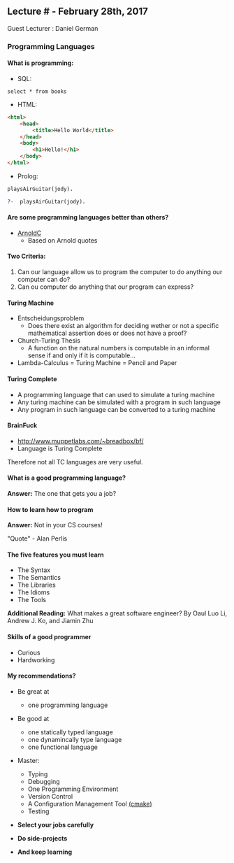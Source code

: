 ## Lecture # - February 28th, 2017

Guest Lecturer : Daniel German

### Programming Languages

#### What is programming: 

* SQL:

`select * from books` 

* HTML:

```html
<html>
    <head>
        <title>Hello World</title>
    </head>
    <body>
        <h1>Hello!</h1>
    </body>
</html>
```
* Prolog:

```prolog
playsAirGuitar(jody). 

?-  playsAirGuitar(jody).
```

#### Are some programming languages better than others?

* [ArnoldC](https://github.com/lhartikk/ArnoldC/wiki/ArnoldC)
    * Based on Arnold quotes

#### Two Criteria: 

1. Can our language allow us to program the computer to do anything our computer can do?
2. Can ou computer do anything that our program can express?

#### Turing Machine

* Entscheidungsproblem
    * Does there exist an algorithm for deciding wether or not a specific mathematical assertion does or does not have a proof?
* Church-Turing Thesis
    * A function on the natural numbers is computable in an informal sense if and only if it is computable...
* Lambda-Calculus = Turing Machine = Pencil and Paper

#### Turing Complete

* A programming language that can used to simulate a turing machine
* Any turing machine can be simulated with a program in such language
* Any program in such language can be converted to a turing machine
    
#### BrainFuck

* http://www.muppetlabs.com/~breadbox/bf/
* Language is Turing Complete

Therefore not all TC languages are very useful.
    
#### What is a good programming language?

**Answer:** The one that gets you a job?
    
#### How to learn how to program

**Answer:** Not in your CS courses!

"Quote" - Alan Perlis

#### The five features you must learn

- The Syntax
- The Semantics
- The Libraries
- The Idioms
- The Tools

**Additional Reading:** What makes a great software engineer? By Oaul Luo Li, Andrew J. Ko, and Jiamin Zhu

#### Skills of a good programmer

- Curious 
- Hardworking

#### My recommendations?

* Be great at
    * one programming language
* Be good at
    * one statically typed language
    * one dynamincally type language
    * one functional language
* Master:
    * Typing
    * Debugging
    * One Programming Environment
    * Version Control
    * A Configuration Management Tool [(cmake)](https://cmake.org/)
    * Testing

* **Select your jobs carefully**
* **Do side-projects**
* **And keep learning**
